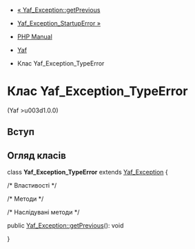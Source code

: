 - [« Yaf_Exception::getPrevious](yaf-exception.getprevious.md)
- [Yaf_Exception_StartupError
»](class.yaf-exception-startuperror.md)

- [PHP Manual](index.md)
- [Yaf](book.yaf.md)
- Клас Yaf_Exception_TypeError

# Клас Yaf_Exception_TypeError

(Yaf \>u003d1.0.0)

## Вступ

## Огляд класів

class **Yaf_Exception_TypeError** extends
[Yaf_Exception](class.yaf-exception.md) {

/\* Властивості \*/

/\* Методи \*/

/\* Наслідувані методи \*/

public [Yaf_Exception::getPrevious](yaf-exception.getprevious.md)():
void

}

